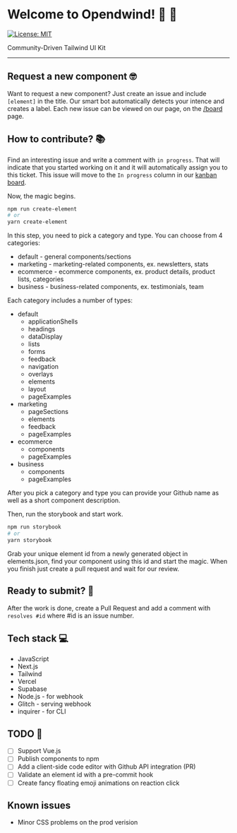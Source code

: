 # Welcome to Opendwind! 💨 🦄

[![License: MIT](https://img.shields.io/badge/License-MIT-yellow.svg)](https://opensource.org/licenses/MIT)

Community-Driven Tailwind UI Kit

---

## Request a new component 🤓

Want to request a new component? Just create an issue and include `[element]` in the title. Our smart bot automatically detects your intence and creates a label. Each new issue can be viewed on our page, on the [/board](https://openwind.vercel.app/board) page.

## How to contribute? 📚

Find an interesting issue and write a comment with `in progress`. That will indicate that you started working on it and it will automatically assign you to this ticket. This issue will move to the `In progress` column in our [kanban board](https://openwind.vercel.app/board).

Now, the magic begins.

```bash
npm run create-element
# or
yarn create-element
```

In this step, you need to pick a category and type. You can choose from 4 categories:

- default - general components/sections
- marketing - marketing-related components, ex. newsletters, stats
- ecommerce - ecommerce components, ex. product details, product lists, categories
- business - business-related components, ex. testimonials, team

Each category includes a number of types:

- default
  - applicationShells
  - headings
  - dataDisplay
  - lists
  - forms
  - feedback
  - navigation
  - overlays
  - elements
  - layout
  - pageExamples
- marketing
  - pageSections
  - elements
  - feedback
  - pageExamples
- ecommerce
  - components
  - pageExamples
- business
  - components
  - pageExamples

After you pick a category and type you can provide your Github name as well as a short component description.

Then, run the storybook and start work.

```bash
npm run storybook
# or
yarn storybook
```

Grab your unique element id from a newly generated object in elements.json, find your component using this id and start the magic. When you finish just create a pull request and wait for our review.

## Ready to submit? 🚀

After the work is done, create a Pull Request and add a comment with `resolves #id` where #id is an issue number.

## Tech stack 💻

- JavaScript
- Next.js
- Tailwind
- Vercel
- Supabase
- Node.js - for webhook
- Glitch - serving webhook
- inquirer - for CLI

## TODO 👀

- [ ] Support Vue.js
- [ ] Publish components to npm
- [ ] Add a client-side code editor with Github API integration (PR)
- [ ] Validate an element id with a pre-commit hook
- [ ] Create fancy floating emoji animations on reaction click

## Known issues

- Minor CSS problems on the prod verision
